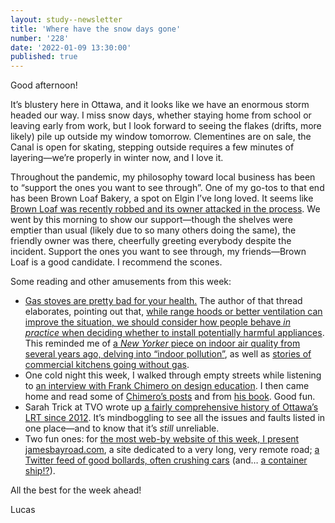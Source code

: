 ```yaml
---
layout: study--newsletter
title: 'Where have the snow days gone'
number: '228'
date: '2022-01-09 13:30:00'
published: true
---
```


Good afternoon!

It’s blustery here in Ottawa, and it looks like we have an enormous storm headed our way. I miss snow days, whether staying home from school or leaving early from work, but I look forward to seeing the flakes (drifts, more likely) pile up outside my window tomorrow. Clementines are on sale, the Canal is open for skating, stepping outside requires a few minutes of layering—we’re properly in winter now, and I love it.

Throughout the pandemic, my philosophy toward local business has been to “support the ones you want to see through”. One of my go-tos to that end has been Brown Loaf Bakery, a spot on Elgin I’ve long loved. It seems like [Brown Loaf was recently robbed and its owner attacked in the process](https://twitter.com/BlastTheRadio/status/1482107852424687622). We went by this morning to show our support—though the shelves were emptier than usual (likely due to so many others doing the same), the friendly owner was there, cheerfully greeting everybody despite the incident. Support the ones you want to see through, my friends—Brown Loaf is a good candidate. I recommend the scones.

Some reading and other amusements from this week:

- [Gas stoves are pretty bad for your health.](https://twitter.com/curious_founder/status/1481746460378992641) The author of that thread elaborates, pointing out that, [while range hoods or better ventilation can improve the situation, we should consider how people behave _in practice_ when deciding whether to install potentially harmful appliances](https://carbonswitch.co/how-bad-is-my-gas-stove-part-two). This reminded me of [a _New Yorker_ piece on indoor air quality from several years ago, delving into “indoor pollution”](https://www.newyorker.com/magazine/2019/04/08/the-hidden-air-pollution-in-our-homes), as well as [stories of commercial kitchens going without gas](https://www.grubstreet.com/2015/09/restaurants-open-without-gas.html).
- One cold night this week, I walked through empty streets while listening to [an interview with Frank Chimero on design education](https://www.thisisdesign.school/frank-chimero/). I then came home and read some of [Chimero’s posts](https://frankchimero.com/blog/) and from [his book](https://shapeofdesignbook.com/). Good fun.
- Sarah Trick at TVO wrote up [a fairly comprehensive history of Ottawa’s LRT since 2012](https://www.tvo.org/article/ottawas-colossal-lrt-debacle-a-brief-ish-history). It’s mindboggling to see all the issues and faults listed in one place—and to know that it’s _still_ unreliable.
- Two fun ones: for [the most web-by website of this week, I present jamesbayroad.com](https://jamesbayroad.com/), a site dedicated to a very long, very remote road; [a Twitter feed of good bollards, often crushing cars](https://twitter.com/WorldBollard) (and… [a container ship!?](https://twitter.com/WorldBollard/status/1421526121934430215)).

All the best for the week ahead!

Lucas